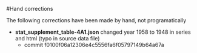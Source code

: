 #Hand corrections

The following corrections have been made by hand, not programatically

- **stat_supplement_table-4A1.json** changed year 1958 to 1948 in series and html (typo in source data file)
	- commit f0100f06a12306e4c5556fa6f05797149b64a67a